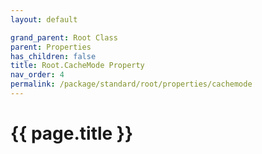```yaml
---
layout: default

grand_parent: Root Class
parent: Properties
has_children: false
title: Root.CacheMode Property
nav_order: 4
permalink: /package/standard/root/properties/cachemode
---
```

# {{ page.title }}

